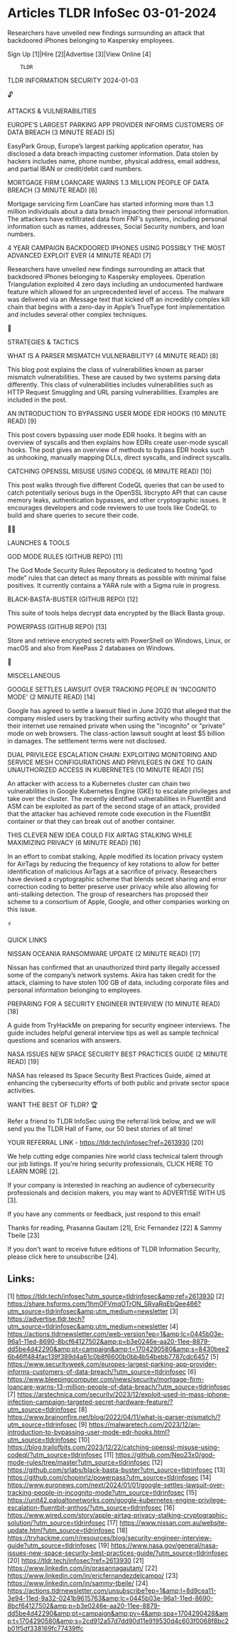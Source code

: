 # Articles TLDR InfoSec 03-01-2024

Researchers have unveiled new findings surrounding an attack that
backdoored iPhones belonging to Kaspersky employees.  

Sign Up [1]|Hire [2]|Advertise [3]|View Online [4] 

		TLDR 

TLDR INFORMATION SECURITY 2024-01-03

🔓 

ATTACKS & VULNERABILITIES

 EUROPE’S LARGEST PARKING APP PROVIDER INFORMS CUSTOMERS OF DATA
BREACH (3 MINUTE READ) [5] 

 EasyPark Group, Europe’s largest parking application operator, has
disclosed a data breach impacting customer information. Data stolen by
hackers includes name, phone number, physical address, email address,
and partial IBAN or credit/debit card numbers. 

 MORTGAGE FIRM LOANCARE WARNS 1.3 MILLION PEOPLE OF DATA BREACH (3
MINUTE READ) [6] 

 Mortgage servicing firm LoanCare has started informing more than 1.3
million individuals about a data breach impacting their personal
information. The attackers have exfiltrated data from FNF’s systems,
including personal information such as names, addresses, Social
Security numbers, and loan numbers. 

 4 YEAR CAMPAIGN BACKDOORED IPHONES USING POSSIBLY THE MOST ADVANCED
EXPLOIT EVER (4 MINUTE READ) [7] 

 Researchers have unveiled new findings surrounding an attack that
backdoored iPhones belonging to Kaspersky employees. Operation
Triangulation exploited 4 zero days including an undocumented hardware
feature which allowed for an unprecedented level of access. The
malware was delivered via an iMessage text that kicked off an
incredibly complex kill chain that begins with a zero-day in Apple’s
TrueType font implementation and includes several other complex
techniques. 

🧠 

STRATEGIES & TACTICS

 WHAT IS A PARSER MISMATCH VULNERABILITY? (4 MINUTE READ) [8] 

 This blog post explains the class of vulnerabilities known as parser
mismatch vulnerabilities. These are caused by two systems parsing data
differently. This class of vulnerabilities includes vulnerabilities
such as HTTP Request Smuggling and URL parsing vulnerabilities.
Examples are included in the post. 

 AN INTRODUCTION TO BYPASSING USER MODE EDR HOOKS (10 MINUTE READ) [9]


 This post covers bypassing user mode EDR hooks. It begins with an
overview of syscalls and then explains how EDRs create user-mode
syscall hooks. The post gives an overview of methods to bypass EDR
hooks such as unhooking, manually mapping DLLs, direct syscalls, and
indirect syscalls. 

 CATCHING OPENSSL MISUSE USING CODEQL (6 MINUTE READ) [10] 

 This post walks through five different CodeQL queries that can be
used to catch potentially serious bugs in the OpenSSL libcrypto API
that can cause memory leaks, authentication bypasses, and other
cryptographic issues. It encourages developers and code reviewers to
use tools like CodeQL to build and share queries to secure their code.


🧑‍💻 

LAUNCHES & TOOLS

 GOD MODE RULES (GITHUB REPO) [11] 

 The God Mode Security Rules Repository is dedicated to hosting “god
mode” rules that can detect as many threats as possible with minimal
false positives. It currently contains a YARA rule with a Sigma rule
in progress. 

 BLACK-BASTA-BUSTER (GITHUB REPO) [12] 

 This suite of tools helps decrypt data encrypted by the Black Basta
group. 

 POWERPASS (GITHUB REPO) [13] 

 Store and retrieve encrypted secrets with PowerShell on Windows,
Linux, or macOS and also from KeePass 2 databases on Windows. 

🎁 

MISCELLANEOUS

 GOOGLE SETTLES LAWSUIT OVER TRACKING PEOPLE IN 'INCOGNITO MODE' (2
MINUTE READ) [14] 

 Google has agreed to settle a lawsuit filed in June 2020 that alleged
that the company misled users by tracking their surfing activity who
thought that their internet use remained private when using the
"incognito" or "private" mode on web browsers. The class-action
lawsuit sought at least $5 billion in damages. The settlement terms
were not disclosed. 

 DUAL PRIVILEGE ESCALATION CHAIN: EXPLOITING MONITORING AND SERVICE
MESH CONFIGURATIONS AND PRIVILEGES IN GKE TO GAIN UNAUTHORIZED ACCESS
IN KUBERNETES (10 MINUTE READ) [15] 

 An attacker with access to a Kubernetes cluster can chain two
vulnerabilities in Google Kubernetes Engine (GKE) to escalate
privileges and take over the cluster. The recently identified
vulnerabilities in FluentBit and ASM can be exploited as part of the
second stage of an attack, provided that the attacker has achieved
remote code execution in the FluentBit container or that they can
break out of another container. 

 THIS CLEVER NEW IDEA COULD FIX AIRTAG STALKING WHILE MAXIMIZING
PRIVACY (6 MINUTE READ) [16] 

 In an effort to combat stalking, Apple modified its location privacy
system for AirTags by reducing the frequency of key rotations to allow
for better identification of malicious AirTags at a sacrifice of
privacy. Researchers have devised a cryptographic scheme that blends
secret sharing and error correction coding to better preserve user
privacy while also allowing for anti-stalking detection. The group of
researchers has proposed their scheme to a consortium of Apple,
Google, and other companies working on this issue. 

⚡ 

QUICK LINKS

 NISSAN OCEANIA RANSOMWARE UPDATE (2 MINUTE READ) [17] 

 Nissan has confirmed that an unauthorized third party illegally
accessed some of the company’s network systems. Akira has taken
credit for the attack, claiming to have stolen 100 GB of data,
including corporate files and personal information belonging to
employees. 

 PREPARING FOR A SECURITY ENGINEER INTERVIEW (10 MINUTE READ) [18] 

 A guide from TryHackMe on preparing for security engineer interviews.
The guide includes helpful general interview tips as well as sample
technical questions and scenarios with answers. 

 NASA ISSUES NEW SPACE SECURITY BEST PRACTICES GUIDE (2 MINUTE READ)
[19] 

 NASA has released its Space Security Best Practices Guide, aimed at
enhancing the cybersecurity efforts of both public and private sector
space activities. 

WANT THE BEST OF TLDR? 🏆

Refer a friend to TLDR InfoSec using the referral link below, and we
will send you the TLDR Hall of Fame, our 50 best stories of all time!

YOUR REFERRAL LINK - https://tldr.tech/infosec?ref=2613930 [20]

 We help cutting edge companies hire world class technical talent
through our job listings. If you're hiring security professionals,
CLICK HERE TO LEARN MORE [2]. 

If your company is interested in reaching an audience of cybersecurity
professionals and decision makers, you may want to ADVERTISE WITH US
[3]. 

If you have any comments or feedback, just respond to this email! 

Thanks for reading, 
Prasanna Gautam [21], Eric Fernandez [22] & Sammy Tbeile [23] 

If you don't want to receive future editions of TLDR Information
Security, please click here to unsubscribe [24]. 

 

Links:
------
[1] https://tldr.tech/infosec?utm_source=tldrinfosec&amp;ref=2613930
[2] https://share.hsforms.com/1hmOFVmqOTrON_SRvaRqEbQee466?utm_source=tldrinfosec&amp;utm_medium=newsletter
[3] https://advertise.tldr.tech?utm_source=tldrinfosec&amp;utm_medium=newsletter
[4] https://actions.tldrnewsletter.com/web-version?ep=1&amp;lc=0445b03e-96a1-11ed-8690-8bcf64127502&amp;p=b3e0246e-aa20-11ee-8879-dd5be4d42290&amp;pt=campaign&amp;t=1704290580&amp;s=8430bee26b46ff484fac139f389d4a61c0b8f6600b0bb4b54bebb7787cdc6457
[5] https://www.securityweek.com/europes-largest-parking-app-provider-informs-customers-of-data-breach/?utm_source=tldrinfosec
[6] https://www.bleepingcomputer.com/news/security/mortgage-firm-loancare-warns-13-million-people-of-data-breach/?utm_source=tldrinfosec
[7] https://arstechnica.com/security/2023/12/exploit-used-in-mass-iphone-infection-campaign-targeted-secret-hardware-feature/?utm_source=tldrinfosec
[8] https://www.brainonfire.net/blog/2022/04/11/what-is-parser-mismatch/?utm_source=tldrinfosec
[9] https://malwaretech.com/2023/12/an-introduction-to-bypassing-user-mode-edr-hooks.html?utm_source=tldrinfosec
[10] https://blog.trailofbits.com/2023/12/22/catching-openssl-misuse-using-codeql/?utm_source=tldrinfosec
[11] https://github.com/Neo23x0/god-mode-rules/tree/master?utm_source=tldrinfosec
[12] https://github.com/srlabs/black-basta-buster?utm_source=tldrinfosec
[13] https://github.com/chopinrlz/powerpass?utm_source=tldrinfosec
[14] https://www.euronews.com/next/2024/01/01/google-settles-lawsuit-over-tracking-people-in-incognito-mode?utm_source=tldrinfosec
[15] https://unit42.paloaltonetworks.com/google-kubernetes-engine-privilege-escalation-fluentbit-anthos/?utm_source=tldrinfosec
[16] https://www.wired.com/story/apple-airtag-privacy-stalking-cryptographic-solution/?utm_source=tldrinfosec
[17] https://www.nissan.com.au/website-update.html?utm_source=tldrinfosec
[18] https://tryhackme.com/r/resources/blog/security-engineer-interview-guide?utm_source=tldrinfosec
[19] https://www.nasa.gov/general/nasa-issues-new-space-security-best-practices-guide/?utm_source=tldrinfosec
[20] https://tldr.tech/infosec?ref=2613930
[21] https://www.linkedin.com/in/prasannagautam/
[22] https://www.linkedin.com/in/ericfernandezdelcampo/
[23] https://www.linkedin.com/in/sammy-tbeile/
[24] https://actions.tldrnewsletter.com/unsubscribe?ep=1&amp;l=8d9cea11-3e94-11ed-9a32-0241b9615763&amp;lc=0445b03e-96a1-11ed-8690-8bcf64127502&amp;p=b3e0246e-aa20-11ee-8879-dd5be4d42290&amp;pt=campaign&amp;pv=4&amp;spa=1704290428&amp;t=1704290580&amp;s=2cd912a57d7dd90d11e919530d4c603f0068f8bc2b01f5df338169fc77439ffc